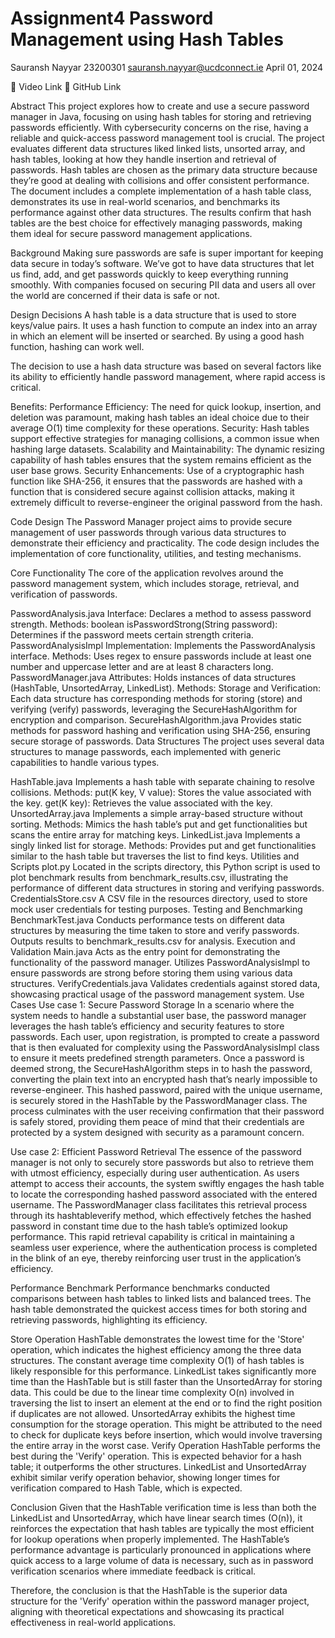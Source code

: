 # Assignment4 Password Management using Hash Tables
Sauransh Nayyar
23200301
sauransh.nayyar@ucdconnect.ie
April 01, 2024

🔗 Video Link 🔗 GitHub Link

Abstract
This project explores how to create and use a secure password manager in Java, focusing on using hash tables for storing and retrieving passwords efficiently. With cybersecurity concerns on the rise, having a reliable and quick-access password management tool is crucial. The project evaluates different data structures liked linked lists, unsorted array, and hash tables, looking at how they handle insertion and retrieval of passwords. Hash tables are chosen as the primary data structure because they’re good at dealing with collisions and offer consistent performance. The document includes a complete implementation of a hash table class, demonstrates its use in real-world scenarios, and benchmarks its performance against other data structures. The results confirm that hash tables are the best choice for effectively managing passwords, making them ideal for secure password management applications.

Background
Making sure passwords are safe is super important for keeping data secure in today’s software. We’ve got to have data structures that let us find, add, and get passwords quickly to keep everything running smoothly. With companies focused on securing PII data and users all over the world are concerned if their data is safe or not.

Design Decisions
A hash table is a data structure that is used to store keys/value pairs. It uses a hash function to compute an index into an array in which an element will be inserted or searched. By using a good hash function, hashing can work well.


The decision to use a hash data structure was based on several factors like its ability to efficiently handle password management, where rapid access is critical.

Benefits:
Performance Efficiency: The need for quick lookup, insertion, and deletion was paramount, making hash tables an ideal choice due to their average O(1) time complexity for these operations.
Security: Hash tables support effective strategies for managing collisions, a common issue when hashing large datasets.
Scalability and Maintainability: The dynamic resizing capability of hash tables ensures that the system remains efficient as the user base grows.
Security Enhancements: Use of a cryptographic hash function like SHA-256, it ensures that the passwords are hashed with a function that is considered secure against collision attacks, making it extremely difficult to reverse-engineer the original password from the hash.

Code Design
The Password Manager project aims to provide secure management of user passwords through various data structures to demonstrate their efficiency and practicality. The code design includes the implementation of core functionality, utilities, and testing mechanisms.


Core Functionality
The core of the application revolves around the password management system, which includes storage, retrieval, and verification of passwords.

PasswordAnalysis.java
Interface: Declares a method to assess password strength.
Methods:
boolean isPasswordStrong(String password): Determines if the password meets certain strength criteria.
PasswordAnalysisImpl
Implementation: Implements the PasswordAnalysis interface.
Methods:
Uses regex to ensure passwords include at least one number and uppercase letter and are at least 8 characters long.
PasswordManager.java
Attributes: Holds instances of data structures (HashTable, UnsortedArray, LinkedList).
Methods:
Storage and Verification: Each data structure has corresponding methods for storing (store) and verifying (verify) passwords, leveraging the SecureHashAlgorithm for encryption and comparison.
SecureHashAlgorithm.java
Provides static methods for password hashing and verification using SHA-256, ensuring secure storage of passwords.
Data Structures
The project uses several data structures to manage passwords, each implemented with generic capabilities to handle various types.

HashTable.java
Implements a hash table with separate chaining to resolve collisions.
Methods:
put(K key, V value): Stores the value associated with the key.
get(K key): Retrieves the value associated with the key.
UnsortedArray.java
Implements a simple array-based structure without sorting.
Methods:
Mimics the hash table’s put and get functionalities but scans the entire array for matching keys.
LinkedList.java
Implements a singly linked list for storage.
Methods:
Provides put and get functionalities similar to the hash table but traverses the list to find keys.
Utilities and Scripts
plot.py
Located in the scripts directory, this Python script is used to plot benchmark results from benchmark_results.csv, illustrating the performance of different data structures in storing and verifying passwords.
CredentialsStore.csv
A CSV file in the resources directory, used to store mock user credentials for testing purposes.
Testing and Benchmarking
BenchmarkTest.java
Conducts performance tests on different data structures by measuring the time taken to store and verify passwords. Outputs results to benchmark_results.csv for analysis.
Execution and Validation
Main.java
Acts as the entry point for demonstrating the functionality of the password manager. Utilizes PasswordAnalysisImpl to ensure passwords are strong before storing them using various data structures.
VerifyCredentials.java
Validates credentials against stored data, showcasing practical usage of the password management system.
Use Cases
Use case 1: Secure Password Storage
In a scenario where the system needs to handle a substantial user base, the password manager leverages the hash table’s efficiency and security features to store passwords. Each user, upon registration, is prompted to create a password that is then evaluated for complexity using the PasswordAnalysisImpl class to ensure it meets predefined strength parameters. Once a password is deemed strong, the SecureHashAlgorithm steps in to hash the password, converting the plain text into an encrypted hash that’s nearly impossible to reverse-engineer. This hashed password, paired with the unique username, is securely stored in the HashTable by the PasswordManager class. The process culminates with the user receiving confirmation that their password is safely stored, providing them peace of mind that their credentials are protected by a system designed with security as a paramount concern.

Use case 2: Efficient Password Retrieval
The essence of the password manager is not only to securely store passwords but also to retrieve them with utmost efficiency, especially during user authentication. As users attempt to access their accounts, the system swiftly engages the hash table to locate the corresponding hashed password associated with the entered username. The PasswordManager class facilitates this retrieval process through its hashtableverify method, which effectively fetches the hashed password in constant time due to the hash table’s optimized lookup performance. This rapid retrieval capability is critical in maintaining a seamless user experience, where the authentication process is completed in the blink of an eye, thereby reinforcing user trust in the application’s efficiency.


Performance Benchmark
Performance benchmarks conducted comparisons between hash tables to linked lists and balanced trees. The hash table demonstrated the quickest access times for both storing and retrieving passwords, highlighting its efficiency.


Store Operation
HashTable demonstrates the lowest time for the 'Store' operation, which indicates the highest efficiency among the three data structures. The constant average time complexity O(1) of hash tables is likely responsible for this performance.
LinkedList takes significantly more time than the HashTable but is still faster than the UnsortedArray for storing data. This could be due to the linear time complexity O(n) involved in traversing the list to insert an element at the end or to find the right position if duplicates are not allowed.
UnsortedArray exhibits the highest time consumption for the storage operation. This might be attributed to the need to check for duplicate keys before insertion, which would involve traversing the entire array in the worst case.
Verify Operation
HashTable performs the best during the 'Verify' operation. This is expected behavior for a hash table; it outperforms the other structures.
LinkedList and UnsortedArray exhibit similar verify operation behavior, showing longer times for verification compared to Hash Table, which is expected.

Conclusion
Given that the HashTable verification time is less than both the LinkedList and UnsortedArray, which have linear search times (O(n)), it reinforces the expectation that hash tables are typically the most efficient for lookup operations when properly implemented. The HashTable’s performance advantage is particularly pronounced in applications where quick access to a large volume of data is necessary, such as in password verification scenarios where immediate feedback is critical.

Therefore, the conclusion is that the HashTable is the superior data structure for the 'Verify' operation within the password manager project, aligning with theoretical expectations and showcasing its practical effectiveness in real-world applications.
